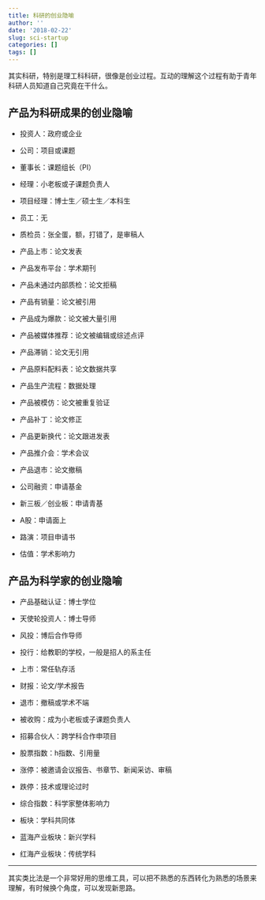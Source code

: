 ```yaml
---
title: 科研的创业隐喻
author: ''
date: '2018-02-22'
slug: sci-startup
categories: []
tags: []
---
```


其实科研，特别是理工科科研，很像是创业过程。互动的理解这个过程有助于青年科研人员知道自己究竟在干什么。

## 产品为科研成果的创业隐喻

- 投资人：政府或企业

- 公司：项目或课题

- 董事长：课题组长（PI）

- 经理：小老板或子课题负责人

- 项目经理：博士生／硕士生／本科生

- 员工：无

- 质检员：张全蛋，额，打错了，是审稿人

- 产品上市：论文发表

- 产品发布平台：学术期刊

- 产品未通过内部质检：论文拒稿

- 产品有销量：论文被引用

- 产品成为爆款：论文被大量引用

- 产品被媒体推荐：论文被编辑或综述点评

- 产品滞销：论文无引用

- 产品原料配料表：论文数据共享

- 产品生产流程：数据处理

- 产品被模仿：论文被重复验证

- 产品补丁：论文修正

- 产品更新换代：论文跟进发表

- 产品推介会：学术会议

- 产品退市：论文撤稿

- 公司融资：申请基金

- 新三板／创业板：申请青基

- A股：申请面上

- 路演：项目申请书

- 估值：学术影响力

## 产品为科学家的创业隐喻

- 产品基础认证：博士学位

- 天使轮投资人：博士导师

- 风投：博后合作导师

- 投行：给教职的学校，一般是招人的系主任

- 上市：常任轨存活

- 财报：论文/学术报告

- 退市：撤稿或学术不端

- 被收购：成为小老板或子课题负责人

- 招募合伙人：跨学科合作申项目

- 股票指数：h指数、引用量

- 涨停：被邀请会议报告、书章节、新闻采访、审稿

- 跌停：技术或理论过时

- 综合指数：科学家整体影响力

- 板块：学科共同体

- 蓝海产业板块：新兴学科

- 红海产业板块：传统学科

-----

其实类比法是一个非常好用的思维工具，可以把不熟悉的东西转化为熟悉的场景来理解，有时候换个角度，可以发现新思路。